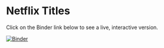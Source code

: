 # Netflix Titles
Click on the Binder link below to see a live, interactive version.

[![Binder](https://mybinder.org/badge_logo.svg)](https://mybinder.org/v2/gh/PayneMcDowell/netflix_titles/master)
